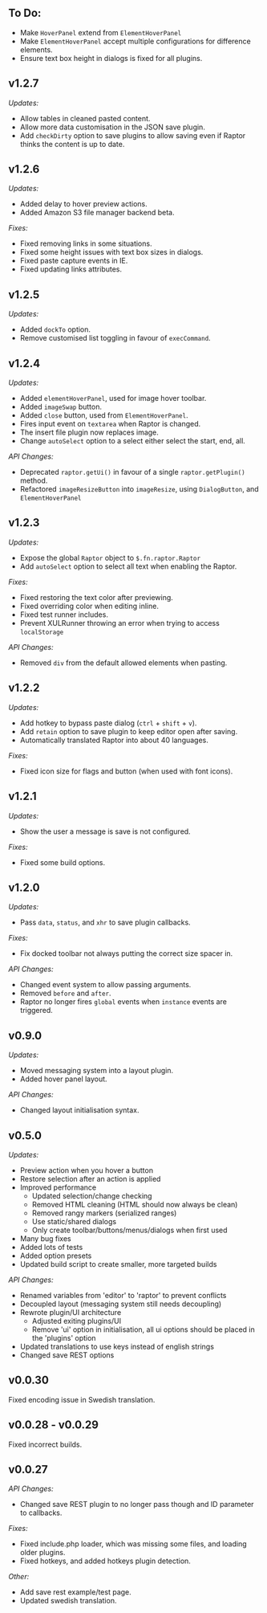 To Do:
---

 - Make `HoverPanel` extend from `ElementHoverPanel`
 - Make `ElementHoverPanel` accept multiple configurations for difference elements.
 - Ensure text box height in dialogs is fixed for all plugins.

v1.2.7
---

*Updates:*

 - Allow tables in cleaned pasted content.
 - Allow more data customisation in the JSON save plugin.
 - Add `checkDirty` option to save plugins to allow saving even if Raptor thinks the content is up to date.

v1.2.6
---

*Updates:*

 - Added delay to hover preview actions.
 - Added Amazon S3 file manager backend beta.

*Fixes:*

 - Fixed removing links in some situations.
 - Fixed some height issues with text box sizes in dialogs.
 - Fixed paste capture events in IE.
 - Fixed updating links attributes.

v1.2.5
---

*Updates:*

 - Added `dockTo` option.
 - Remove customised list toggling in favour of `execCommand`.

v1.2.4
---

*Updates:*

 - Added `elementHoverPanel`, used for image hover toolbar.
 - Added `imageSwap` button.
 - Added `close` button, used from `ElementHoverPanel`.
 - Fires input event on `textarea` when Raptor is changed.
 - The insert file plugin now replaces image.
 - Change `autoSelect` option to a select either select the start, end, all.

*API Changes:*

 - Deprecated `raptor.getUi()` in favour of a single `raptor.getPlugin()` method.
 - Refactored `imageResizeButton` into `imageResize`, using `DialogButton`, and `ElementHoverPanel`

v1.2.3
---

*Updates:*

 - Expose the global `Raptor` object to `$.fn.raptor.Raptor`
 - Add `autoSelect` option to select all text when enabling the Raptor.

*Fixes:*

 - Fixed restoring the text color after previewing.
 - Fixed overriding color when editing inline.
 - Fixed test runner includes.
 - Prevent XULRunner throwing an error when trying to access `localStorage`

*API Changes:*

 - Removed `div` from the default allowed elements when pasting.

v1.2.2
---

*Updates:*

 - Add hotkey to bypass paste dialog (`ctrl` + `shift` + `v`).
 - Add `retain` option to save plugin to keep editor open after saving.
 - Automatically translated Raptor into about 40 languages.

*Fixes:*

 - Fixed icon size for flags and button (when used with font icons).

v1.2.1
---

*Updates:*

 - Show the user a message is save is not configured.

*Fixes:*

 - Fixed some build options.

v1.2.0
---

*Updates:*

 - Pass `data`, `status`, and `xhr` to save plugin callbacks.

*Fixes:*

 - Fix docked toolbar not always putting the correct size spacer in.

*API Changes:*

 - Changed event system to allow passing arguments.
 - Removed `before` and `after`.
 - Raptor no longer fires `global` events when `instance` events are triggered.

v0.9.0
---

*Updates:*

 - Moved messaging system into a layout plugin.
 - Added hover panel layout.

*API Changes:*

 - Changed layout initialisation syntax.

v0.5.0
---

*Updates:*

 - Preview action when you hover a button
 - Restore selection after an action is applied
 - Improved performance
   - Updated selection/change checking
   - Removed HTML cleaning (HTML should now always be clean)
   - Removed rangy markers (serialized ranges)
   - Use static/shared dialogs
   - Only create toolbar/buttons/menus/dialogs when first used
 - Many bug fixes
 - Added lots of tests
 - Added option presets
 - Updated build script to create smaller, more targeted builds

*API Changes:*

 - Renamed variables from 'editor' to 'raptor' to prevent conflicts
 - Decoupled layout (messaging system still needs decoupling)
 - Rewrote plugin/UI architecture
   - Adjusted exiting plugins/UI
   - Remove 'ui' option in initialisation, all ui options should be placed in the 'plugins' option
 - Updated translations to use keys instead of english strings
 - Changed save REST options


v0.0.30
---
Fixed encoding issue in Swedish translation.

v0.0.28 - v0.0.29
---
Fixed incorrect builds.

v0.0.27
---

*API Changes:*

 - Changed save REST plugin to no longer pass though and ID parameter to callbacks.

*Fixes:*

 - Fixed include.php loader, which was missing some files, and loading older plugins.
 - Fixed hotkeys, and added hotkeys plugin detection.

*Other:*

 - Add save rest example/test page.
 - Updated swedish translation.


